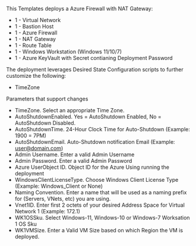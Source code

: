 This Templates deploys a Azure Firewall with NAT Gateway:

- 1 - Virtual Network
- 1 - Bastion Host
- 1 - Azure Firewall
- 1 - NAT Gateway
- 1 - Route Table
- 1 - Windows Workstation (Windows 11/10/7)
- 1 - Azure KeyVault with Secret contianing Deployment Password

The deployment leverages Desired State Configuration scripts to further customize the following:

- TimeZone

Parameters that support changes
- TimeZone.  Select an appropriate Time Zone.
- AutoShutdownEnabled.  Yes = AutoShutdown Enabled, No = AutoShutdown Disabled.
- AutoShutdownTime.  24-Hour Clock Time for Auto-Shutdown (Example: 1900 = 7PM)
- AutoShutdownEmail.  Auto-Shutdown notification Email (Example:  user@domain.com)
- Admin Username.  Enter a valid Admin Username
- Admin Password.  Enter a valid Admin Password
- Azure UserObject ID.  Object ID for the Azure Using running the deployment
- WindowsClientLicenseType.  Choose Windows Client License Type (Example:  Windows_Client or None)
- Naming Convention. Enter a name that will be used as a naming prefix for (Servers, VNets, etc) you are using.
- Vnet1ID.  Enter first 2 octets of your desired Address Space for Virtual Network 1 (Example:  172.1)
- WK1OSSku.  Select Windows-11, Windows-10 or Windows-7 Worksation 1 OS Sku
- WK1VMSize.  Enter a Valid VM Size based on which Region the VM is deployed.